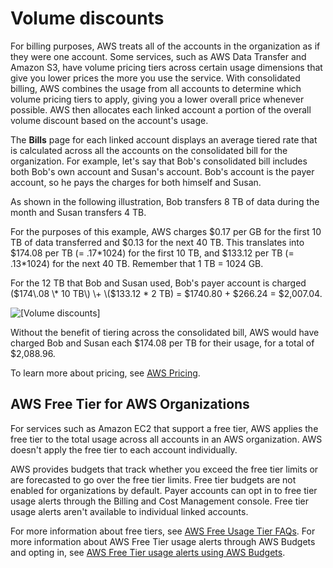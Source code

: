 # Volume discounts<a name="useconsolidatedbilling-discounts"></a>

For billing purposes, AWS treats all of the accounts in the organization as if they were one account\. Some services, such as AWS Data Transfer and Amazon S3, have volume pricing tiers across certain usage dimensions that give you lower prices the more you use the service\. With consolidated billing, AWS combines the usage from all accounts to determine which volume pricing tiers to apply, giving you a lower overall price whenever possible\. AWS then allocates each linked account a portion of the overall volume discount based on the account's usage\.

The **Bills** page for each linked account displays an average tiered rate that is calculated across all the accounts on the consolidated bill for the organization\. For example, let's say that Bob's consolidated bill includes both Bob's own account and Susan's account\. Bob's account is the payer account, so he pays the charges for both himself and Susan\.

As shown in the following illustration, Bob transfers 8 TB of data during the month and Susan transfers 4 TB\.

For the purposes of this example, AWS charges $0\.17 per GB for the first 10 TB of data transferred and $0\.13 for the next 40 TB\. This translates into $174\.08 per TB \(= \.17\*1024\) for the first 10 TB, and $133\.12 per TB \(= \.13\*1024\) for the next 40 TB\. Remember that 1 TB = 1024 GB\.

For the 12 TB that Bob and Susan used, Bob's payer account is charged \($174\.08 \* 10 TB\) \+ \($133\.12 \* 2 TB\) = $1740\.80 \+ $266\.24 = $2,007\.04\.

![\[Volume discounts\]](http://docs.aws.amazon.com/awsaccountbilling/latest/aboutv2/images/VolumeDiscount.png)

Without the benefit of tiering across the consolidated bill, AWS would have charged Bob and Susan each $174\.08 per TB for their usage, for a total of $2,088\.96\.

To learn more about pricing, see [AWS Pricing](http://aws.amazon.com/pricing/)\.

## AWS Free Tier for AWS Organizations<a name="cb-free"></a>

For services such as Amazon EC2 that support a free tier, AWS applies the free tier to the total usage across all accounts in an AWS organization\. AWS doesn't apply the free tier to each account individually\.

AWS provides budgets that track whether you exceed the free tier limits or are forecasted to go over the free tier limits\. Free tier budgets are not enabled for organizations by default\. Payer accounts can opt in to free tier usage alerts through the Billing and Cost Management console\. Free tier usage alerts aren't available to individual linked accounts\.

For more information about free tiers, see [AWS Free Usage Tier FAQs](https://aws.amazon.com/free/faqs/)\. For more information about AWS Free Tier usage alerts through AWS Budgets and opting in, see [AWS Free Tier usage alerts using AWS Budgets](tracking-free-tier-usage.md#free-budget)\.